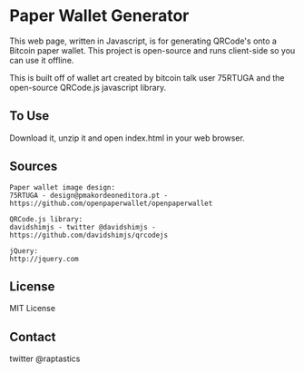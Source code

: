 # Paper Wallet Generator
This web page, written in Javascript, is for generating QRCode's onto a Bitcoin paper wallet. This project is open-source and runs client-side so you can use it offline.

This is built off of wallet art created by bitcoin talk user 75RTUGA and the open-source QRCode.js javascript library.

## To Use
Download it, unzip it and open index.html in your web browser.

## Sources
    Paper wallet image design:
    75RTUGA - design@pmakordeoneditora.pt - https://github.com/openpaperwallet/openpaperwallet

    QRCode.js library:
    davidshimjs - twitter @davidshimjs - https://github.com/davidshimjs/qrcodejs

    jQuery: 
    http://jquery.com

## License
MIT License

## Contact
twitter @raptastics
